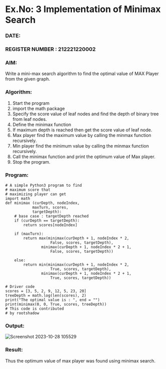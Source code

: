 # Ex.No: 3  Implementation of Minimax Search
### DATE:                                                                            
### REGISTER NUMBER : 212221220002
### AIM: 
Write a mini-max search algorithm to find the optimal value of MAX Player from the given graph.
### Algorithm:
1. Start the program
2. import the math package
3. Specify the score value of leaf nodes and find the depth of binary tree from leaf nodes.
4. Define the minimax function
5. If maximum depth is reached then get the score value of leaf node.
6. Max player find the maximum value by calling the minmax function recursively.
7. Min player find the minimum value by calling the minmax function recursively.
8. Call the minimax function  and print the optimum value of Max player.
9. Stop the program. 
### Program:
```
# A simple Python3 program to find
# maximum score that
# maximizing player can get
import math
def minimax (curDepth, nodeIndex,
			maxTurn, scores,
			targetDepth):
	# base case : targetDepth reached
	if (curDepth == targetDepth):
		return scores[nodeIndex]
	
	if (maxTurn):
		return max(minimax(curDepth + 1, nodeIndex * 2,
					False, scores, targetDepth),
				minimax(curDepth + 1, nodeIndex * 2 + 1,
					False, scores, targetDepth))
	
	else:
		return min(minimax(curDepth + 1, nodeIndex * 2,
					True, scores, targetDepth),
				minimax(curDepth + 1, nodeIndex * 2 + 1,
					True, scores, targetDepth))
	
# Driver code
scores = [3, 5, 2, 9, 12, 5, 23, 20]
treeDepth = math.log(len(scores), 2)
print("The optimal value is : ", end = "")
print(minimax(0, 0, True, scores, treeDepth))
# This code is contributed
# by rootshadow
```

### Output:

![Screenshot 2023-10-28 105529](https://github.com/Aishwarya-TM/AI_Lab_2023-24/assets/127846109/89230177-ccf2-46d1-95c9-a191198f6370)


### Result:
Thus the optimum value of max player was found using minimax search.
